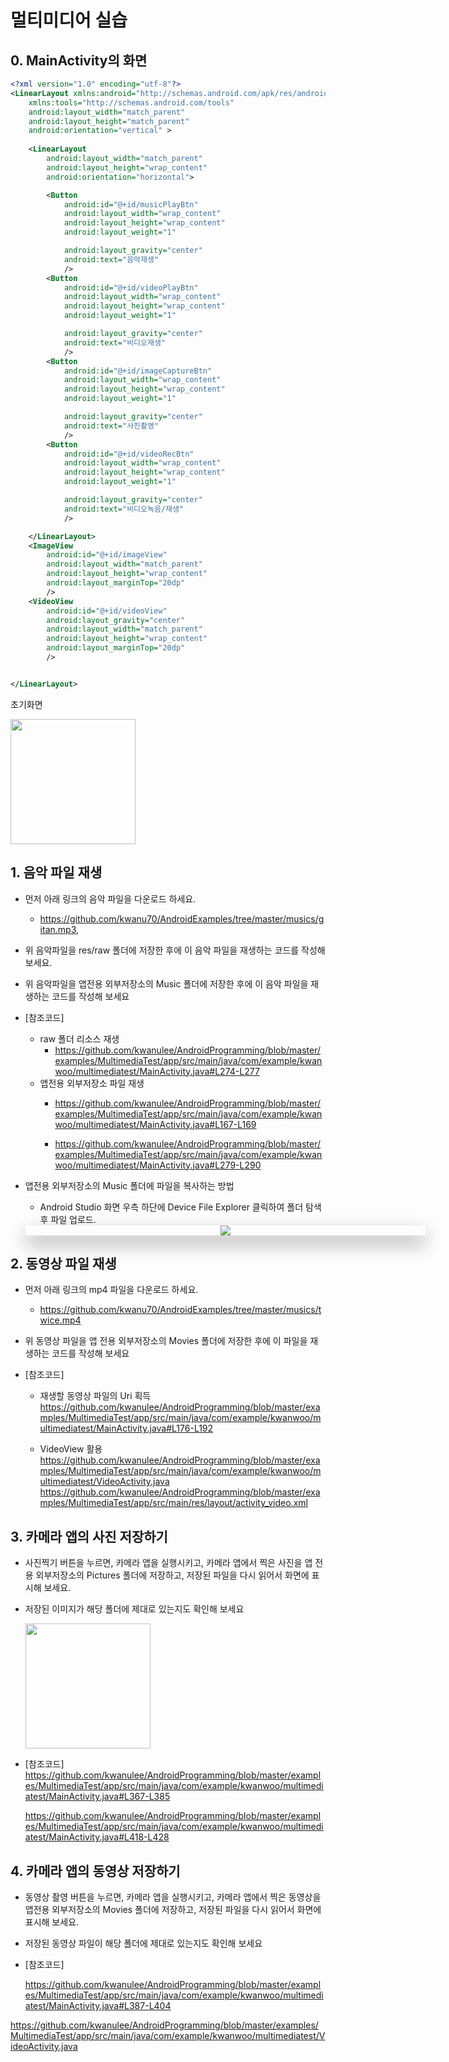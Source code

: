 <style> 
div.polaroid {
  	width: 640px;
  	box-shadow: 0 10px 30px 0 rgba(0, 0, 0, 0.2), 0 16px 30px 0 rgba(0, 0, 0, 0.19);
  	text-align: center;
	margin-bottom: 0.5cm;
}
</style>

# 멀티미디어 실습
## 0. MainActivity의 화면 

```xml
<?xml version="1.0" encoding="utf-8"?>
<LinearLayout xmlns:android="http://schemas.android.com/apk/res/android"
    xmlns:tools="http://schemas.android.com/tools"
    android:layout_width="match_parent"
    android:layout_height="match_parent"
    android:orientation="vertical" >
    
    <LinearLayout
        android:layout_width="match_parent"
        android:layout_height="wrap_content"
        android:orientation="horizontal">

        <Button
            android:id="@+id/musicPlayBtn"
            android:layout_width="wrap_content"
            android:layout_height="wrap_content"
            android:layout_weight="1"

            android:layout_gravity="center"
            android:text="음악재생"
            />
        <Button
            android:id="@+id/videoPlayBtn"
            android:layout_width="wrap_content"
            android:layout_height="wrap_content"
            android:layout_weight="1"

            android:layout_gravity="center"
            android:text="비디오재생"
            />
        <Button
            android:id="@+id/imageCaptureBtn"
            android:layout_width="wrap_content"
            android:layout_height="wrap_content"
            android:layout_weight="1"

            android:layout_gravity="center"
            android:text="사진촬영"
            />
        <Button
            android:id="@+id/videoRecBtn"
            android:layout_width="wrap_content"
            android:layout_height="wrap_content"
            android:layout_weight="1"

            android:layout_gravity="center"
            android:text="비디오녹음/재생"
            />

    </LinearLayout>
    <ImageView
        android:id="@+id/imageView"
        android:layout_width="match_parent"
        android:layout_height="wrap_content"
        android:layout_marginTop="20dp"
        />
    <VideoView
        android:id="@+id/videoView"
        android:layout_gravity="center"
        android:layout_width="match_parent"
        android:layout_height="wrap_content"
        android:layout_marginTop="20dp"
        />


</LinearLayout>


```

초기화면 

<img src="images/multimedia-lab0.png" width="200">

## 1. 음악 파일 재생
* 먼저 아래 링크의 음악 파일을 다운로드 하세요.
    - https://github.com/kwanu70/AndroidExamples/tree/master/musics/gitan.mp3,
* 위 음악파일을 res/raw 폴더에 저장한 후에 이 음악 파일을 재생하는 코드를 작성해 보세요.
* 위 음악파일을 앱전용 외부저장소의 Music 폴더에 저장한 후에 이 음악 파일을 재생하는 코드를 작성해 보세요
* [참조코드]     
	- raw 폴더 리소스 재생
 		+ https://github.com/kwanulee/AndroidProgramming/blob/master/examples/MultimediaTest/app/src/main/java/com/example/kwanwoo/multimediatest/MainActivity.java#L274-L277
	- 앱전용 외부저장소 파일 재생
 		+ https://github.com/kwanulee/AndroidProgramming/blob/master/examples/MultimediaTest/app/src/main/java/com/example/kwanwoo/multimediatest/MainActivity.java#L167-L169

 		+ https://github.com/kwanulee/AndroidProgramming/blob/master/examples/MultimediaTest/app/src/main/java/com/example/kwanwoo/multimediatest/MainActivity.java#L279-L290

	    
* 앱전용 외부저장소의 Music 폴더에 파일을 복사하는 방법 
	- Android Studio 화면 우측 하단에 Device File Explorer 클릭하여 폴더 탐색 후 파일 업로드.
	<div class="polaroid">
			<img src="images/device-file-explorer.png">
	</div>	

## 2. 동영상 파일 재생
* 먼저 아래 링크의 mp4 파일을 다운로드 하세요.
    - https://github.com/kwanu70/AndroidExamples/tree/master/musics/twice.mp4
* 위 동영상 파일을  앱 전용 외부저장소의 Movies 폴더에 저장한 후에 이 파일을 재생하는 코드를 작성해 보세요

* [참조코드]  
	- 재생할 동영상 파일의 Uri 획득 
https://github.com/kwanulee/AndroidProgramming/blob/master/examples/MultimediaTest/app/src/main/java/com/example/kwanwoo/multimediatest/MainActivity.java#L176-L192

	- VideoView 활용
https://github.com/kwanulee/AndroidProgramming/blob/master/examples/MultimediaTest/app/src/main/java/com/example/kwanwoo/multimediatest/VideoActivity.java
https://github.com/kwanulee/AndroidProgramming/blob/master/examples/MultimediaTest/app/src/main/res/layout/activity_video.xml

## 3. 카메라 앱의 사진 저장하기 
* 사진찍기 버튼을 누르면, 카메라 앱을 실행시키고, 카메라 앱에서 찍은 사진을 앱 전용 외부저장소의 Pictures 폴더에 저장하고, 저장된 파일을 다시 읽어서 화면에 표시해 보세요.
* 저장된 이미지가 해당 폴더에 제대로 있는지도 확인해 보세요

	<img src="images/multimedia-lab2.png" width="200">
	
* [참조코드]  
https://github.com/kwanulee/AndroidProgramming/blob/master/examples/MultimediaTest/app/src/main/java/com/example/kwanwoo/multimediatest/MainActivity.java#L367-L385
 
	https://github.com/kwanulee/AndroidProgramming/blob/master/examples/MultimediaTest/app/src/main/java/com/example/kwanwoo/multimediatest/MainActivity.java#L418-L428

## 4. 카메라 앱의 동영상 저장하기 
* 동영상 촬영 버튼을 누르면, 카메라 앱을 실행시키고, 카메라 앱에서 찍은 동영상을 앱전용 외부저장소의 Movies 폴더에 저장하고, 저장된 파일을 다시 읽어서 화면에 표시해 보세요.
* 저장된 동영상 파일이 해당 폴더에 제대로 있는지도 확인해 보세요
	

* [참조코드]  

	https://github.com/kwanulee/AndroidProgramming/blob/master/examples/MultimediaTest/app/src/main/java/com/example/kwanwoo/multimediatest/MainActivity.java#L387-L404  

 https://github.com/kwanulee/AndroidProgramming/blob/master/examples/MultimediaTest/app/src/main/java/com/example/kwanwoo/multimediatest/VideoActivity.java